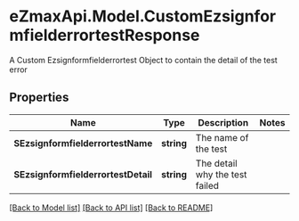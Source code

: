 # eZmaxApi.Model.CustomEzsignformfielderrortestResponse
A Custom Ezsignformfielderrortest Object to contain the detail of the test error

## Properties

Name | Type | Description | Notes
------------ | ------------- | ------------- | -------------
**SEzsignformfielderrortestName** | **string** | The name of the test | 
**SEzsignformfielderrortestDetail** | **string** | The detail why the test failed | 

[[Back to Model list]](../README.md#documentation-for-models) [[Back to API list]](../README.md#documentation-for-api-endpoints) [[Back to README]](../README.md)

